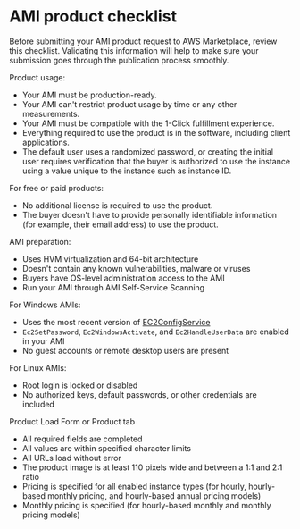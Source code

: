 # AMI product checklist<a name="aws-marketplace-listing-checklist"></a>

Before submitting your AMI product request to AWS Marketplace, review this checklist\. Validating this information will help to make sure your submission goes through the publication process smoothly\. 

 Product usage: 
+ Your AMI must be production\-ready\. 
+ Your AMI can't restrict product usage by time or any other measurements\. 
+ Your AMI must be compatible with the 1\-Click fulfillment experience\. 
+ Everything required to use the product is in the software, including client applications\. 
+ The default user uses a randomized password, or creating the initial user requires verification that the buyer is authorized to use the instance using a value unique to the instance such as instance ID\.

 For free or paid products:
+ No additional license is required to use the product\. 
+ The buyer doesn't have to provide personally identifiable information \(for example, their email address\) to use the product\.

AMI preparation:
+ Uses HVM virtualization and 64\-bit architecture 
+ Doesn't contain any known vulnerabilities, malware or viruses 
+ Buyers have OS\-level administration access to the AMI 
+ Run your AMI through AMI Self\-Service Scanning 

 For Windows AMIs:
+ Uses the most recent version of [EC2ConfigService](https://docs.aws.amazon.com/AWSEC2/latest/WindowsGuide/ec2config-service.html) 
+ `Ec2SetPassword`, `Ec2WindowsActivate`, and `Ec2HandleUserData` are enabled in your AMI
+ No guest accounts or remote desktop users are present 

 For Linux AMIs: 
+ Root login is locked or disabled 
+ No authorized keys, default passwords, or other credentials are included 

Product Load Form or Product tab
+ All required fields are completed 
+ All values are within specified character limits 
+ All URLs load without error 
+ The product image is at least 110 pixels wide and between a 1:1 and 2:1 ratio 
+ Pricing is specified for all enabled instance types \(for hourly, hourly\-based monthly pricing, and hourly\-based annual pricing models\) 
+ Monthly pricing is specified \(for hourly\-based monthly and monthly pricing models\) 